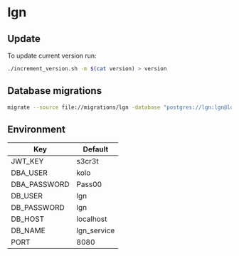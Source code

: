 # lgn

## Update
To update current version run:
``` bash
./increment_version.sh -m $(cat version) > version
```

## Database migrations
``` bash
migrate --source file://migrations/lgn -database "postgres://lgn:lgn@localhost:5433/lgn_service?sslmode=disable" up
```

## Environment
| Key  | Default  |
|---|---|
| JWT_KEY  | s3cr3t |
| DBA_USER | kolo |
| DBA_PASSWORD | Pass00 |
| DB_USER  | lgn  |
| DB_PASSWORD | lgn  |
| DB_HOST | localhost  |
| DB_NAME  | lgn_service |
| PORT  | 8080  |
